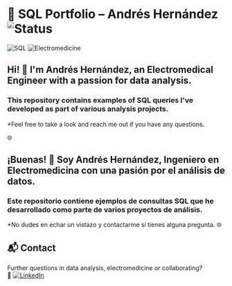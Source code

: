 # 🧠 SQL Portfolio – Andrés Hernández ![Status](https://img.shields.io/badge/Status-Completed-success?style=for-the-badge)
![SQL](https://img.shields.io/badge/SQL-Advanced-blue?style=for-the-badge&logo=postgresql)
![Electromedicine](https://img.shields.io/badge/Electromedicine-Engineer-green?style=for-the-badge)


## Hi! 👋 I'm **Andrés Hernández**, an Electromedical Engineer with a passion for data analysis.
### This repository contains examples of SQL queries I've developed as part of various analysis projects.

*Feel free to take a look and reach me out if you have any questions.
 
🌐
## ¡Buenas! 👋 Soy **Andrés Hernández**, Ingeniero en Electromedicina con una pasión por el análisis de datos.  
### Este repositorio contiene ejemplos de consultas SQL que he desarrollado como parte de varios proyectos de análisis.

*No dudes en echar un vistazo y contactarme si tienes alguna pregunta.
🌐
## 📬 Contact
Further questions in data analysis, electromedicine or collaborating? <br>
🔗 [![LinkedIn](https://img.shields.io/badge/LinkedIn-Andrés%20Hernández-blue?style=for-the-badge&logo=linkedin)](https://www.linkedin.com/in/andreshernandezm/)
